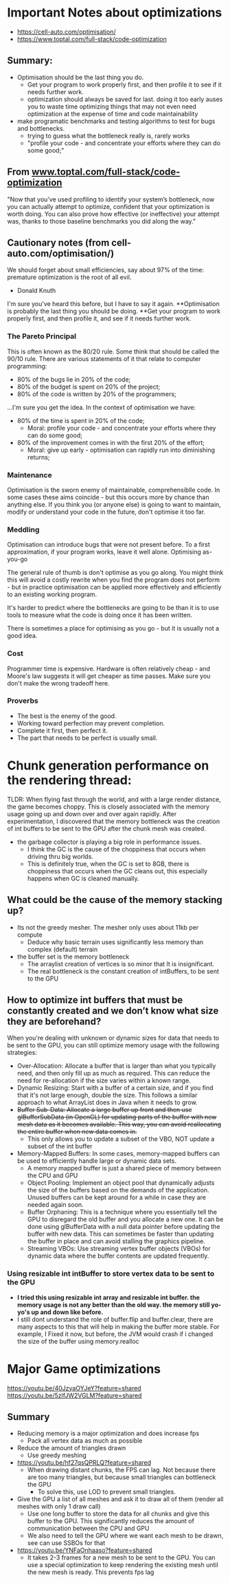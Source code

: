 # Important Notes about optimizations
* https://cell-auto.com/optimisation/
* https://www.toptal.com/full-stack/code-optimization

## Summary:
* Optimisation should be the last thing you do.
    * Get your program to work properly first, and then profile it to see if it needs further work.
    * optimization should always be saved for last. doing it too early auses you to waste time optimizing things that may not even need optimization at the expense of time and code maintainability
* make programatic benchmarks and testing algorithms to test for bugs and bottlenecks.
    * trying to guess what the bottleneck really is, rarely works
    * "profile your code - and concentrate your efforts where they can do some good;"

## From www.toptal.com/full-stack/code-optimization
"Now that you’ve used profiling to identify your system’s bottleneck, now you can actually attempt to optimize, confident that your optimization is worth doing. You can also prove how effective (or ineffective) your attempt was, thanks to those baseline benchmarks you did along the way."



## Cautionary notes (from cell-auto.com/optimisation/)
We should forget about small efficiencies, say about 97% of the time: premature optimization is the root of all evil.
- Donald Knuth

I'm sure you've heard this before, but I have to say it again.
**Optimisation is probably the last thing you should be doing. **Get your program to work properly first, and then profile it, and see if it needs further work.

### The Pareto Principal

This is often known as the 80/20 rule. Some think that should be called the 90/10 rule.
There are various statements of it that relate to computer programming:

* 80% of the bugs lie in 20% of the code;
* 80% of the budget is spent on 20% of the project;
* 80% of the code is written by 20% of the programmers;

...I'm sure you get the idea.
In the context of optimisation we have:
* 80% of the time is spent in 20% of the code;
    * Moral: profile your code - and concentrate your efforts where they can do some good;
* 80% of the improvement comes in with the first 20% of the effort;
    * Moral: give up early - optimisation can rapidly run into diminishing returns;

### Maintenance
Optimisation is the sworn enemy of maintainable, comprehensiblle code. In some cases these aims coincide - but this occurs more by chance than anything else. If you think you (or anyone else) is going to want to maintain, modify or understand your code in the future, don't optimise it too far.

### Meddling
Optimisation can introduce bugs that were not present before. To a first approximation, if your program works, leave it well alone.
Optimising as-you-go

The general rule of thumb is don't optimise as you go along.
You might think this will avoid a costly rewrite when you find the program does not perform - but in practice optimisation can be applied more effectively and efficiently to an existing working program.

It's harder to predict where the bottlenecks are going to be than it is to use tools to measure what the code is doing once it has been written.

There is sometimes a place for optimising as you go - but it is usually not a good idea.

### Cost
Programmer time is expensive. Hardware is often relatively cheap - and Moore's law suggests it will get cheaper as time passes. Make sure you don't make the wrong tradeoff here.

### Proverbs
* The best is the enemy of the good.
* Working toward perfection may prevent completion.
* Complete it first, then perfect it.
* The part that needs to be perfect is usually small.




# Chunk generation performance on the rendering thread:
TLDR: When flying fast through the world, and with a large render distance, the game becomes choppy. This is closely associated with the memory usage going up and down over and over again rapidly. After experimentation, I discovered that the memory bottleneck was the creation of int buffers to be sent to the GPU after the chunk mesh was created.


* the garbage collector is playing a big role in performance issues.
    * I think the GC is the cause of the choppiness that occurs when driving thru big worlds.
    * This is definitely true, when the GC is set to 8GB, there is choppiness that occurs when the GC cleans out, this especially happens when GC is cleaned manually.

## What could be the cause of the memory stacking up?
* Its not the greedy mesher. The mesher only uses about 11kb per compute
    * Deduce why basic terrain uses significantly less memory than complex (default) terrain
* the buffer set is the memory bottleneck
    * The arraylist creation of vertices is so minor that It is insignificant.
    * The real bottleneck is the constant creation of intBuffers, to be sent to the GPU

## How to optimize int buffers that must be constantly created and we don’t know what size they are beforehand?
When you're dealing with unknown or dynamic sizes for data that needs to be sent to the GPU, you can still optimize memory usage with the following strategies:
* Over-Allocation: Allocate a buffer that is larger than what you typically need, and then only fill up as much as required. This can reduce the need for re-allocation if the size varies within a known range.
* Dynamic Resizing: Start with a buffer of a certain size, and if you find that it's not large enough, double the size. This follows a similar approach to what ArrayList does in Java when it needs to grow.
* <s>Buffer Sub-Data: Allocate a large buffer up front and then use glBufferSubData (in OpenGL) for updating parts of the buffer with new mesh data as it becomes available. This way, you can avoid reallocating the entire buffer when new data comes in.</s>
    * This only allows you to update a subset of the VBO, NOT update a subset of the int buffer
* Memory-Mapped Buffers: In some cases, memory-mapped buffers can be used to efficiently handle large or dynamic data sets.
    * A memory mapped buffer is just a shared piece of memory between the CPU and GPU
    * Object Pooling: Implement an object pool that dynamically adjusts the size of the buffers based on the demands of the application. Unused buffers can be kept around for a while in case they are needed again soon.
    * Buffer Orphaning: This is a technique where you essentially tell the GPU to disregard the old buffer and you allocate a new one. It can be done using glBufferData with a null data pointer before updating the buffer with new data. This can sometimes be faster than updating the buffer in place and can avoid stalling the graphics pipeline.
    * Streaming VBOs: Use streaming vertex buffer objects (VBOs) for dynamic data where the buffer contents are updated frequently.

### Using resizable int intBuffer to store vertex data to be sent to the GPU
* <b>I tried this using resizable int array and resizable int buffer. the memory usage is not any better than the old way. the memory still yo-yo's up and down like before.</b>
* I still dont understand the role of buffer.flip and buffer.clear, there are many aspects to this that will help in making the buffer more stable. For example, I Fixed it now, but before, the JVM would crash if i changed the size of the buffer using memory.realloc






# Major Game optimizations
https://youtu.be/40JzyaOYJeY?feature=shared
https://youtu.be/5zlfJW2VGLM?feature=shared

## Summary
* Reducing memory is a major optimization and does increase fps
    * Pack all vertex data as much as possible
* Reduce the amount of triangles drawn
    * Use greedy meshing
* https://youtu.be/hf27qsQPRLQ?feature=shared
    * When drawing distant chunks, the FPS can lag. Not because there are too many triangles, but because small triangles can bottleneck the GPU
        * To solve this, use LOD to prevent small triangles.
* Give the GPU a list of all meshes and ask it to draw all of them (render all meshes with only 1 draw call)
    * Use one long buffer to store the data for all chunks and give this buffer to the GPU. This significantly reduces the amount of communication between the CPU and GPU
    * We also need to tell the GPU where we want each mesh to be drawn, see can use SSBOs for that
* https://youtu.be/YNFaOnhaaso?feature=shared
    * It takes 2-3 frames for a new mesh to be sent to the GPU. You can use a special optimization to keep rendering the existing mesh until the new mesh is ready. This prevents fps lag
